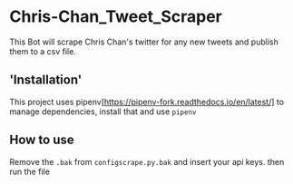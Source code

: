 # Chris-Chan_Tweet_Scraper
This Bot will scrape Chris Chan's twitter for any new tweets and publish them to a csv file.

## 'Installation'
This project uses pipenv[https://pipenv-fork.readthedocs.io/en/latest/] to manage dependencies, install that and use `pipenv`

## How to use
Remove the `.bak` from `configscrape.py.bak` and insert your api keys. then run the file
